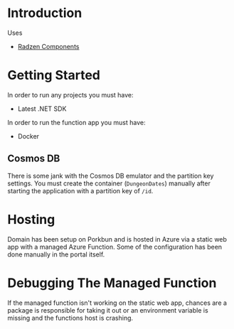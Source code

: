 # Introduction

Uses

- [Radzen Components](https://blazor.radzen.com/)

# Getting Started

In order to run any projects you must have:

- Latest .NET SDK

In order to run the function app you must have:

- Docker

## Cosmos DB

There is some jank with the Cosmos DB emulator and the partition key settings. You must create the container (`DungeonDates`) manually after starting the application with a partition key of `/id`.

# Hosting
Domain has been setup on Porkbun and is hosted in Azure via a static web app with a managed Azure Function. Some of the configuration has been done manually in the portal itself.

# Debugging The Managed Function

If the managed function isn't working on the static web app, chances are a package is responsible for taking it out or an environment variable is missing and the functions host is crashing.